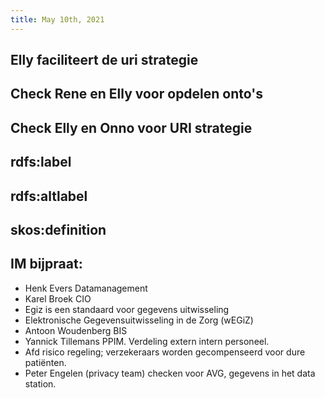 ```yaml
---
title: May 10th, 2021
---
```


## Elly faciliteert de uri strategie
## Check Rene en Elly voor opdelen onto's
## Check Elly en Onno voor URI strategie
## rdfs:label
## rdfs:altlabel
## skos:definition
## IM bijpraat:
- Henk Evers Datamanagement
- Karel Broek CIO
- Egiz is een standaard voor gegevens uitwisseling
- Elektronische Gegevensuitwisseling in de Zorg (wEGiZ)
- Antoon Woudenberg BIS
- Yannick Tillemans PPIM. Verdeling extern intern personeel.
- Afd risico regeling; verzekeraars worden gecompenseerd voor dure patiënten.
- Peter Engelen (privacy team) checken voor AVG, gegevens in het data station.
##
